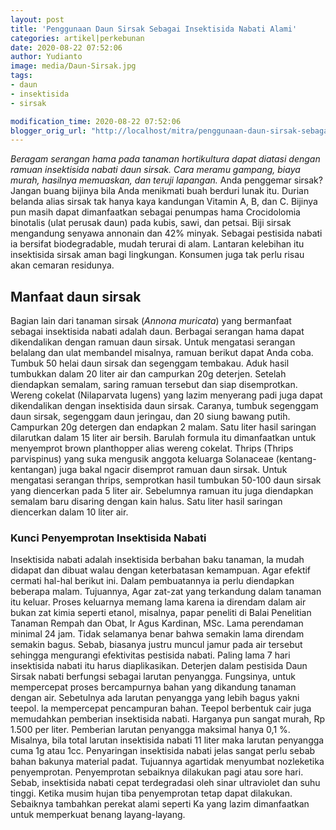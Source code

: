 ```yaml
---
layout: post
title: 'Penggunaan Daun Sirsak Sebagai Insektisida Nabati Alami'
categories: artikel|perkebunan
date: 2020-08-22 07:52:06
author: Yudianto
image: media/Daun-Sirsak.jpg
tags:
- daun
- insektisida
- sirsak

modification_time: 2020-08-22 07:52:06
blogger_orig_url: "http://localhost/mitra/penggunaan-daun-sirsak-sebagai.html"
---
```


_Beragam serangan hama pada tanaman hortikultura dapat diatasi dengan ramuan
insektisida nabati daun sirsak. Cara meramu gampang, biaya murah, hasilnya
memuaskan, dan teruji lapangan._ Anda penggemar sirsak? Jangan buang bijinya
bila Anda menikmati buah berduri lunak itu. Durian belanda alias sirsak tak
hanya kaya kandungan Vitamin A, B, dan C. Bijinya pun masih dapat dimanfaatkan
sebagai penumpas hama Crocidolomia binotalis (ulat perusak daun) pada kubis,
sawi, dan petsai. Biji sirsak mengandung senyawa annonain dan 42% minyak.
Sebagai pestisida nabati ia bersifat biodegradable, mudah terurai di alam.
Lantaran kelebihan itu insektisida sirsak aman bagi lingkungan. Konsumen juga
tak perlu risau akan cemaran residunya.

## Manfaat daun sirsak

Bagian lain dari tanaman sirsak (_Annona muricata_) yang bermanfaat sebagai
insektisida nabati adalah daun. Berbagai serangan hama dapat dikendalikan
dengan ramuan daun sirsak. Untuk mengatasi serangan belalang dan ulat
membandel misalnya, ramuan berikut dapat Anda coba. Tumbuk 50 helai daun
sirsak dan segenggam tembakau. Aduk hasil tumbukkan dalam 20 liter air dan
campurkan 20g deterjen. Setelah diendapkan semalam, saring ramuan tersebut dan
siap disemprotkan. Wereng cokelat (Nilaparvata lugens) yang lazim menyerang
padi juga dapat dikendalikan dengan insektisida daun sirsak. Caranya, tumbuk
segenggam daun sirsak, segenggam daun jeringau, dan 20 siung bawang putih.
Campurkan 20g detergen dan endapkan 2 malam. Satu liter hasil saringan
dilarutkan dalam 15 liter air bersih. Barulah formula itu dimanfaatkan untuk
menyemprot brown planthopper alias wereng cokelat. Thrips (Thrips parvispinus)
yang suka mengusik anggota keluarga Solanaceae (kentang-kentangan) juga bakal
ngacir disemprot ramuan daun sirsak. Untuk mengatasi serangan thrips,
semprotkan hasil tumbukan 50-100 daun sirsak yang diencerkan pada 5 liter air.
Sebelumnya ramuan itu juga diendapkan semalam baru disaring dengan kain halus.
Satu liter hasil saringan diencerkan dalam 10 liter air.

### Kunci Penyemprotan Insektisida Nabati

Insektisida nabati adalah insektisida berbahan baku tanaman, la mudah didapat
dan dibuat walau dengan keterbatasan kemampuan. Agar efektif cermati hal-hal
berikut ini. Dalam pembuatannya ia perlu diendapkan beberapa malam. Tujuannya,
Agar zat-zat yang terkandung dalam tanaman itu keluar. Proses keluarnya memang
lama karena ia direndam dalam air bukan zat kimia seperti etanol, misalnya,
papar peneliti di Balai Penelitian Tanaman Rempah dan Obat, Ir Agus Kardinan,
MSc. Lama perendaman minimal 24 jam. Tidak selamanya benar bahwa semakin lama
direndam semakin bagus. Sebab, biasanya justru muncul jamur pada air tersebut
sehingga mengurangi efektivitas pestisida nabati. Paling lama 7 hari
insektisida nabati itu harus diaplikasikan. Deterjen dalam pestisida Daun
Sirsak nabati berfungsi sebagai larutan penyangga. Fungsinya, untuk
mempercepat proses bercampurnya bahan yang dikandung tanaman dengan air.
Sebetulnya ada larutan penyangga yang lebih bagus yakni teepol. la mempercepat
pencampuran bahan. Teepol berbentuk cair juga memudahkan pemberian insektisida
nabati. Harganya pun sangat murah, Rp 1.500 per liter. Pemberian larutan
penyangga maksimal hanya 0,1 %. Misalnya, bila total larutan insektisida
nabati 11 liter maka larutan penyangga cuma 1g atau 1cc. Penyaringan
insektisida nabati jelas sangat perlu sebab bahan bakunya material padat.
Tujuannya agartidak menyumbat nozleketika penyemprotan. Penyemprotan sebaiknya
dilakukan pagi atau sore hari. Sebab, insektisida nabati cepat terdegradasi
oleh sinar ultraviolet dan suhu tinggi. Ketika musim hujan tiba penyemprotan
tetap dapat dilakukan. Sebaiknya tambahkan perekat alami seperti Ka yang lazim
dimanfaatkan untuk memperkuat benang layang-layang.


